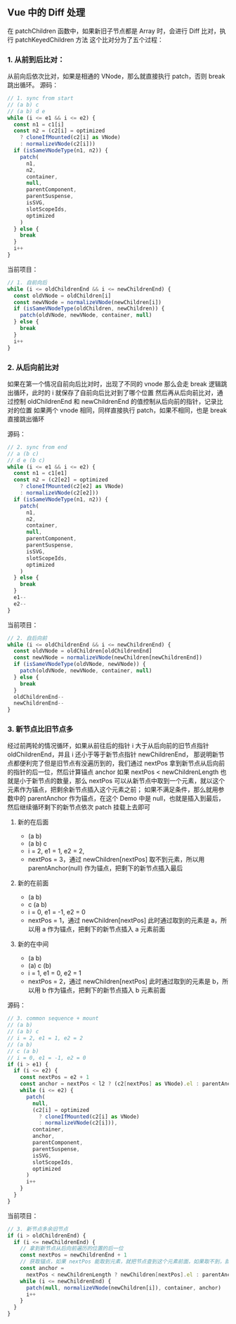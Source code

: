 ## Vue 中的 Diff 处理

在 patchChildren 函数中，如果新旧子节点都是 Array 时，会进行 Diff 比对，执行 patchKeyedChildren 方法
这个比对分为了五个过程：

### 1. 从前到后比对：

从前向后依次比对，如果是相通的 VNode，那么就直接执行 patch，否则 break 跳出循环。
源码：

```ts
// 1. sync from start
// (a b) c
// (a b) d e
while (i <= e1 && i <= e2) {
  const n1 = c1[i]
  const n2 = (c2[i] = optimized
    ? cloneIfMounted(c2[i] as VNode)
    : normalizeVNode(c2[i]))
  if (isSameVNodeType(n1, n2)) {
    patch(
      n1,
      n2,
      container,
      null,
      parentComponent,
      parentSuspense,
      isSVG,
      slotScopeIds,
      optimized
    )
  } else {
    break
  }
  i++
}
```

当前项目：

```ts
// 1. 自前向后
while (i <= oldChildrenEnd && i <= newChildrenEnd) {
  const oldVNode = oldChildren[i]
  const newVNode = normalizeVNode(newChildren[i])
  if (isSameVNodeType(oldChildren, newChildren)) {
    patch(oldVNode, newVNode, container, null)
  } else {
    break
  }
  i++
}
```

### 2. 从后向前比对

如果在第一个情况自前向后比对时，出现了不同的 vnode 那么会走 break 逻辑跳出循环，此时的 i 就保存了自前向后比对到了哪个位置
然后再从后向前比对，通过控制 oldChildrenEnd 和 newChildrenEnd 的值控制从后向前的指针，记录比对的位置
如果两个 vnode 相同，同样直接执行 patch，如果不相同，也是 break 直接跳出循环

源码：

```ts
// 2. sync from end
// a (b c)
// d e (b c)
while (i <= e1 && i <= e2) {
  const n1 = c1[e1]
  const n2 = (c2[e2] = optimized
    ? cloneIfMounted(c2[e2] as VNode)
    : normalizeVNode(c2[e2]))
  if (isSameVNodeType(n1, n2)) {
    patch(
      n1,
      n2,
      container,
      null,
      parentComponent,
      parentSuspense,
      isSVG,
      slotScopeIds,
      optimized
    )
  } else {
    break
  }
  e1--
  e2--
}
```

当前项目：

```ts
// 2. 自后向前
while (i <= oldChildrenEnd && i <= newChildrenEnd) {
  const oldVNode = oldChildren[oldChildrenEnd]
  const newVNode = normalizeVNode(newChildren[newChildrenEnd])
  if (isSameVNodeType(oldVNode, newVNode)) {
    patch(oldVNode, newVNode, container, null)
  } else {
    break
  }
  oldChildrenEnd--
  newChildrenEnd--
}
```

### 3. 新节点比旧节点多

经过前两轮的情况循环，如果从前往后的指针 i 大于从后向前的旧节点指针 oldChildrenEnd，并且 i 还小于等于新节点指针 newChildrenEnd，
那说明新节点都便利完了但是旧节点有没遍历到的，我们通过 nextPos 拿到新节点从后向前的指针的后一位，然后计算锚点 anchor
如果 nextPos < newChildrenLength 也就是小于新节点的数量，那么 nextPos 可以从新节点中取到一个元素，就以这个元素作为锚点，把剩余新节点插入这个元素之前；
如果不满足条件，那么就用参数中的 parentAnchor 作为锚点，在这个 Demo 中是 null，也就是插入到最后，
然后继续循环剩下的新节点依次 patch 挂载上去即可

1. 新的在后面

   - (a b)
   - (a b) c
   - i = 2, e1 = 1, e2 = 2,
   - nextPos = 3，通过 newChildren[nextPos] 取不到元素，所以用 parentAnchor(null) 作为锚点，把剩下的新节点插入最后

2. 新的在前面

   - (a b)
   - c (a b)
   - i = 0, e1 = -1, e2 = 0
   - nextPos = 1，通过 newChildren[nextPos] 此时通过取到的元素是 a，所以用 a 作为锚点，把剩下的新节点插入 a 元素前面

3. 新的在中间

   - (a b)
   - (a) c (b)
   - i = 1, e1 = 0, e2 = 1
   - nextPos = 2，通过 newChildren[nextPos] 此时通过取到的元素是 b，所以用 b 作为锚点，把剩下的新节点插入 b 元素前面

源码：

```ts
// 3. common sequence + mount
// (a b)
// (a b) c
// i = 2, e1 = 1, e2 = 2
// (a b)
// c (a b)
// i = 0, e1 = -1, e2 = 0
if (i > e1) {
  if (i <= e2) {
    const nextPos = e2 + 1
    const anchor = nextPos < l2 ? (c2[nextPos] as VNode).el : parentAnchor
    while (i <= e2) {
      patch(
        null,
        (c2[i] = optimized
          ? cloneIfMounted(c2[i] as VNode)
          : normalizeVNode(c2[i])),
        container,
        anchor,
        parentComponent,
        parentSuspense,
        isSVG,
        slotScopeIds,
        optimized
      )
      i++
    }
  }
}
```

当前项目：

```ts
// 3. 新节点多余旧节点
if (i > oldChildrenEnd) {
  if (i <= newChildrenEnd) {
    // 拿到新节点从后向前遍历的位置的后一位
    const nextPos = newChildrenEnd + 1
    // 获取锚点，如果 nextPos 能取到元素，就把节点查到这个元素前面，如果取不到，就用参数中的锚点，demo中是null，就是插入最后
    const anchor =
      nextPos < newChildrenLength ? newChildren[nextPos].el : parentAnchor
    while (i <= newChildrenEnd) {
      patch(null, normalizeVNode(newChildren[i]), container, anchor)
      i++
    }
  }
}
```
